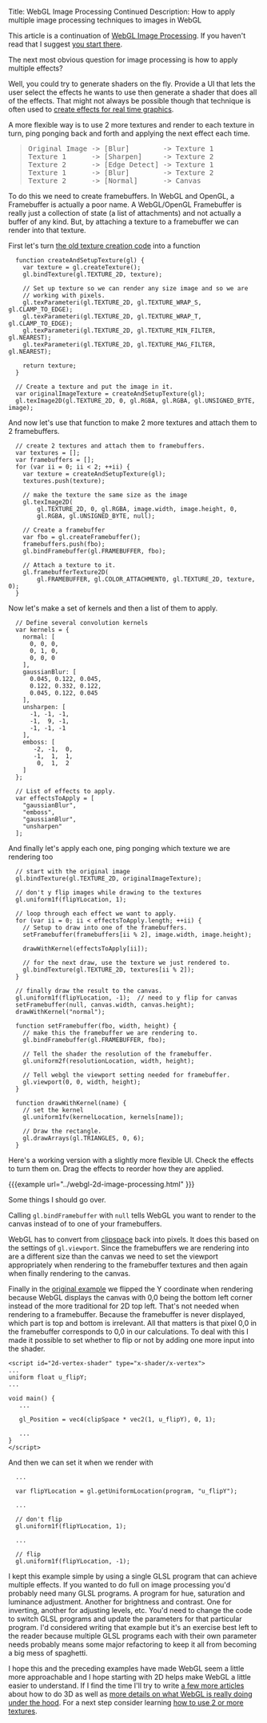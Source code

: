 Title: WebGL Image Processing Continued
Description: How to apply multiple image processing techniques to images in WebGL

This article is a continuation of [WebGL Image Processing](webgl-image-processing.html).
If you haven't read that I suggest [you start there](webgl-image-processing.html).

The next most obvious question for image processing is how to apply multiple effects?

Well, you could try to generate shaders on the fly.  Provide a UI that
lets the user select the effects he wants to use then generate a shader
that does all of the effects.  That might not always be possible though
that technique is often used to [create effects for real time
graphics](http://www.youtube.com/watch?v=cQUn0Zeh-0Q).

A more flexible way is to use 2 more textures and render to each texture
in turn, ping ponging back and forth and applying the next effect each
time.

<blockquote><pre>Original Image -&gt; [Blur]        -&gt; Texture 1
Texture 1      -&gt; [Sharpen]     -&gt; Texture 2
Texture 2      -&gt; [Edge Detect] -&gt; Texture 1
Texture 1      -&gt; [Blur]        -&gt; Texture 2
Texture 2      -&gt; [Normal]      -&gt; Canvas</pre></blockquote>

To do this we need to create framebuffers.  In WebGL and OpenGL, a
Framebuffer is actually a poor name.  A WebGL/OpenGL Framebuffer is really
just a collection of state (a list of attachments) and not actually a
buffer of any kind.  But, by attaching a texture to a framebuffer we can
render into that texture.

First let's turn [the old texture creation
code](webgl-image-processing.html) into a function

```
  function createAndSetupTexture(gl) {
    var texture = gl.createTexture();
    gl.bindTexture(gl.TEXTURE_2D, texture);

    // Set up texture so we can render any size image and so we are
    // working with pixels.
    gl.texParameteri(gl.TEXTURE_2D, gl.TEXTURE_WRAP_S, gl.CLAMP_TO_EDGE);
    gl.texParameteri(gl.TEXTURE_2D, gl.TEXTURE_WRAP_T, gl.CLAMP_TO_EDGE);
    gl.texParameteri(gl.TEXTURE_2D, gl.TEXTURE_MIN_FILTER, gl.NEAREST);
    gl.texParameteri(gl.TEXTURE_2D, gl.TEXTURE_MAG_FILTER, gl.NEAREST);

    return texture;
  }

  // Create a texture and put the image in it.
  var originalImageTexture = createAndSetupTexture(gl);
  gl.texImage2D(gl.TEXTURE_2D, 0, gl.RGBA, gl.RGBA, gl.UNSIGNED_BYTE, image);
```

And now let's use that function to make 2 more textures and attach them to
2 framebuffers.

```
  // create 2 textures and attach them to framebuffers.
  var textures = [];
  var framebuffers = [];
  for (var ii = 0; ii < 2; ++ii) {
    var texture = createAndSetupTexture(gl);
    textures.push(texture);

    // make the texture the same size as the image
    gl.texImage2D(
        gl.TEXTURE_2D, 0, gl.RGBA, image.width, image.height, 0,
        gl.RGBA, gl.UNSIGNED_BYTE, null);

    // Create a framebuffer
    var fbo = gl.createFramebuffer();
    framebuffers.push(fbo);
    gl.bindFramebuffer(gl.FRAMEBUFFER, fbo);

    // Attach a texture to it.
    gl.framebufferTexture2D(
        gl.FRAMEBUFFER, gl.COLOR_ATTACHMENT0, gl.TEXTURE_2D, texture, 0);
  }
```

Now let's make a set of kernels and then a list of them to apply.

```
  // Define several convolution kernels
  var kernels = {
    normal: [
      0, 0, 0,
      0, 1, 0,
      0, 0, 0
    ],
    gaussianBlur: [
      0.045, 0.122, 0.045,
      0.122, 0.332, 0.122,
      0.045, 0.122, 0.045
    ],
    unsharpen: [
      -1, -1, -1,
      -1,  9, -1,
      -1, -1, -1
    ],
    emboss: [
       -2, -1,  0,
       -1,  1,  1,
        0,  1,  2
    ]
  };

  // List of effects to apply.
  var effectsToApply = [
    "gaussianBlur",
    "emboss",
    "gaussianBlur",
    "unsharpen"
  ];
```

And finally let's apply each one, ping ponging which texture we are rendering too

```
  // start with the original image
  gl.bindTexture(gl.TEXTURE_2D, originalImageTexture);

  // don't y flip images while drawing to the textures
  gl.uniform1f(flipYLocation, 1);

  // loop through each effect we want to apply.
  for (var ii = 0; ii < effectsToApply.length; ++ii) {
    // Setup to draw into one of the framebuffers.
    setFramebuffer(framebuffers[ii % 2], image.width, image.height);

    drawWithKernel(effectsToApply[ii]);

    // for the next draw, use the texture we just rendered to.
    gl.bindTexture(gl.TEXTURE_2D, textures[ii % 2]);
  }

  // finally draw the result to the canvas.
  gl.uniform1f(flipYLocation, -1);  // need to y flip for canvas
  setFramebuffer(null, canvas.width, canvas.height);
  drawWithKernel("normal");

  function setFramebuffer(fbo, width, height) {
    // make this the framebuffer we are rendering to.
    gl.bindFramebuffer(gl.FRAMEBUFFER, fbo);

    // Tell the shader the resolution of the framebuffer.
    gl.uniform2f(resolutionLocation, width, height);

    // Tell webgl the viewport setting needed for framebuffer.
    gl.viewport(0, 0, width, height);
  }

  function drawWithKernel(name) {
    // set the kernel
    gl.uniform1fv(kernelLocation, kernels[name]);

    // Draw the rectangle.
    gl.drawArrays(gl.TRIANGLES, 0, 6);
  }
```

Here's a working version with a slightly more flexible UI.  Check the
effects to turn them on.  Drag the effects to reorder how they are
applied.

{{{example url="../webgl-2d-image-processing.html" }}}

Some things I should go over.

Calling <code>gl.bindFramebuffer</code> with <code>null</code> tells WebGL
you want to render to the canvas instead of to one of your framebuffers.

WebGL has to convert from [clipspace](webgl-fundamentals.html) back into
pixels.  It does this based on the settings of <code>gl.viewport</code>.
Since the framebuffers we are rendering into are a different size than the
canvas we need to set the viewport appropriately when rendering to the
framebuffer textures and then again when finally rendering to the canvas.

Finally in the [original example](webgl-fundamentals.html) we flipped the
Y coordinate when rendering because WebGL displays the canvas with 0,0
being the bottom left corner instead of the more traditional for 2D top
left.  That's not needed when rendering to a framebuffer.  Because the
framebuffer is never displayed, which part is top and bottom is
irrelevant.  All that matters is that pixel 0,0 in the framebuffer
corresponds to 0,0 in our calculations.  To deal with this I made it
possible to set whether to flip or not by adding one more input into the
shader.

```
<script id="2d-vertex-shader" type="x-shader/x-vertex">
...
uniform float u_flipY;
...

void main() {
   ...

   gl_Position = vec4(clipSpace * vec2(1, u_flipY), 0, 1);

   ...
}
</script>
```

And then we can set it when we render with

```
  ...

  var flipYLocation = gl.getUniformLocation(program, "u_flipY");

  ...

  // don't flip
  gl.uniform1f(flipYLocation, 1);

  ...

  // flip
  gl.uniform1f(flipYLocation, -1);

```

I kept this example simple by using a single GLSL program that can achieve
multiple effects.  If you wanted to do full on image processing you'd
probably need many GLSL programs.  A program for hue, saturation and
luminance adjustment.  Another for brightness and contrast.  One for
inverting, another for adjusting levels, etc.  You'd need to change the
code to switch GLSL programs and update the parameters for that particular
program.  I'd considered writing that example but it's an exercise best
left to the reader because multiple GLSL programs each with their own
parameter needs probably means some major refactoring to keep it all from
becoming a big mess of spaghetti.

I hope this and the preceding examples have made WebGL seem a little more
approachable and I hope starting with 2D helps make WebGL a little easier
to understand.  If I find the time I'll try to write [a few more
articles](webgl-2d-translation.html) about how to do 3D as well as [more details on what WebGL is really doing under the hood](webgl-how-it-works.html).  For a next step
consider learning [how to use 2 or more textures](webgl-2-textures.html).


